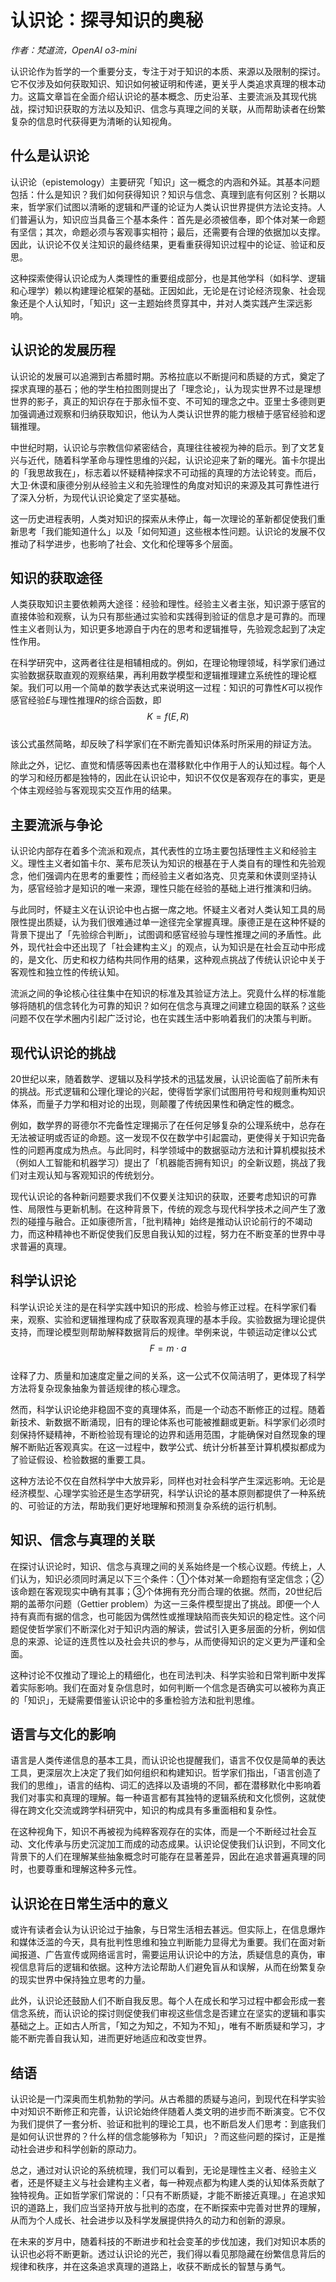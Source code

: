# 认识论：探寻知识的奥秘

*作者：梵道流，OpenAI o3-mini*

认识论作为哲学的一个重要分支，专注于对于知识的本质、来源以及限制的探讨。它不仅涉及如何获取知识、知识如何被证明和传递，更关乎人类追求真理的根本动力。这篇文章旨在全面介绍认识论的基本概念、历史沿革、主要流派及其现代挑战，探讨知识获取的方法以及知识、信念与真理之间的关联，从而帮助读者在纷繁复杂的信息时代获得更为清晰的认知视角。

## 什么是认识论

认识论（epistemology）主要研究「知识」这一概念的内涵和外延。其基本问题包括：什么是知识？我们如何获得知识？知识与信念、真理到底有何区别？长期以来，哲学家们试图以清晰的逻辑和严谨的论证为人类认识世界提供方法论支持。人们普遍认为，知识应当具备三个基本条件：首先是必须被信奉，即个体对某一命题有坚信；其次，命题必须与客观事实相符；最后，还需要有合理的依据加以支撑。因此，认识论不仅关注知识的最终结果，更看重获得知识过程中的论证、验证和反思。

这种探索使得认识论成为人类理性的重要组成部分，也是其他学科（如科学、逻辑和心理学）赖以构建理论框架的基础。正因如此，无论是在讨论经济现象、社会现象还是个人认知时，「知识」这一主题始终贯穿其中，并对人类实践产生深远影响。

## 认识论的发展历程

认识论的发展可以追溯到古希腊时期。苏格拉底以不断提问和质疑的方式，奠定了探求真理的基石；他的学生柏拉图则提出了「理念论」，认为现实世界不过是理想世界的影子，真正的知识存在于那永恒不变、不可知的理念之中。亚里士多德则更加强调通过观察和归纳获取知识，他认为人类认识世界的能力根植于感官经验和逻辑推理。

中世纪时期，认识论与宗教信仰紧密结合，真理往往被视为神的启示。到了文艺复兴与近代，随着科学革命与理性思维的兴起，认识论迎来了新的曙光。笛卡尔提出的「我思故我在」，标志着以怀疑精神探求不可动摇的真理的方法论转变。而后，大卫·休谟和康德分别从经验主义和先验理性的角度对知识的来源及其可靠性进行了深入分析，为现代认识论奠定了坚实基础。

这一历史进程表明，人类对知识的探索从未停止，每一次理论的革新都促使我们重新思考「我们能知道什么」以及「如何知道」这些根本性问题。认识论的发展不仅推动了科学进步，也影响了社会、文化和伦理等多个层面。

## 知识的获取途径

人类获取知识主要依赖两大途径：经验和理性。经验主义者主张，知识源于感官的直接体验和观察，认为只有那些通过实验和实践得到验证的信息才是可靠的。而理性主义者则认为，知识更多地源自于内在的思考和逻辑推导，先验观念起到了决定性作用。

在科学研究中，这两者往往是相辅相成的。例如，在理论物理领域，科学家们通过实验数据获取直观的观察结果，再利用数学模型和逻辑推理建立系统性的理论框架。我们可以用一个简单的数学表达式来说明这一过程：知识的可靠性$K$可以视作感官经验$E$与理性推理$R$的综合函数，即  
$$
K = f(E,R)
$$  
该公式虽然简略，却反映了科学家们在不断完善知识体系时所采用的辩证方法。

除此之外，记忆、直觉和情感等因素也在潜移默化中作用于人的认知过程。每个人的学习和经历都是独特的，因此在认识论中，知识不仅仅是客观存在的事实，更是个体主观经验与客观现实交互作用的结果。

## 主要流派与争论

认识论内部存在着多个流派和观点，其代表性的立场主要包括理性主义和经验主义。理性主义者如笛卡尔、莱布尼茨认为知识的根基在于人类自有的理性和先验观念，他们强调内在思考的重要性；而经验主义者如洛克、贝克莱和休谟则坚持认为，感官经验才是知识的唯一来源，理性只能在经验的基础上进行推演和归纳。

与此同时，怀疑主义在认识论中也占据一席之地。怀疑主义者对人类认知工具的局限性提出质疑，认为我们很难通过单一途径完全掌握真理。康德正是在这种怀疑的背景下提出了「先验综合判断」，试图调和感官经验与理性推理之间的矛盾性。此外，现代社会中还出现了「社会建构主义」的观点，认为知识是在社会互动中形成的，是文化、历史和权力结构共同作用的结果，这种观点挑战了传统认识论中关于客观性和独立性的传统认知。

流派之间的争论核心往往集中在知识的标准及其验证方法上。究竟什么样的标准能够将随机的信念转化为可靠的知识？如何在信念与真理之间建立稳固的联系？这些问题不仅在学术圈内引起广泛讨论，也在实践生活中影响着我们的决策与判断。

## 现代认识论的挑战

20世纪以来，随着数学、逻辑以及科学技术的迅猛发展，认识论面临了前所未有的挑战。形式逻辑和公理化理论的兴起，使得哲学家们试图用符号和规则重构知识体系，而量子力学和相对论的出现，则颠覆了传统因果性和确定性的概念。

例如，数学界的哥德尔不完备性定理揭示了在任何足够复杂的公理系统中，总存在无法被证明或否证的命题。这一发现不仅在数学中引起震动，更使得关于知识完备性的问题再度成为热点。与此同时，科学领域中的数据驱动方法和计算机模拟技术（例如人工智能和机器学习）提出了「机器能否拥有知识」的全新议题，挑战了我们对主观认知与客观知识的传统划分。

现代认识论的各种新问题要求我们不仅要关注知识的获取，还要考虑知识的可靠性、局限性与更新机制。在这种背景下，传统的观念与现代科学技术之间产生了激烈的碰撞与融合。正如康德所言，「批判精神」始终是推动认识论前行的不竭动力，而这种精神也不断促使我们反思自我认知的过程，努力在不断变革的世界中寻求普遍的真理。

## 科学认识论

科学认识论关注的是在科学实践中知识的形成、检验与修正过程。在科学家们看来，观察、实验和逻辑推理构成了获取客观真理的基本手段。实验数据为理论提供支持，而理论模型则帮助解释数据背后的规律。举例来说，牛顿运动定律以公式  
$$
F = m \cdot a
$$  
诠释了力、质量和加速度定量之间的关系，这一公式不仅简洁明了，更体现了科学方法将复杂现象抽象为普适规律的核心理念。

然而，科学认识论绝非稳固不变的真理体系，而是一个动态不断修正的过程。随着新技术、新数据不断涌现，旧有的理论体系也可能被推翻或更新。科学家们必须时刻保持怀疑精神，不断检验现有理论的边界和适用范围，才能确保对自然现象的理解不断贴近客观真实。在这一过程中，数学公式、统计分析甚至计算机模拟都成为了验证假设、检验数据的重要工具。

这种方法论不仅在自然科学中大放异彩，同样也对社会科学产生深远影响。无论是经济模型、心理学实验还是生态学研究，科学认识论的基本原则都提供了一种系统的、可验证的方法，帮助我们更好地理解和预测复杂系统的运行机制。

## 知识、信念与真理的关联

在探讨认识论时，知识、信念与真理之间的关系始终是一个核心议题。传统上，人们认为，知识必须同时满足以下三个条件：①个体对某一命题抱有坚定信念；②该命题在客观现实中确有其事；③个体拥有充分而合理的依据。然而，20世纪后期的盖蒂尔问题（Gettier problem）为这一三条件模型提出了挑战。即便一个人持有真而有据的信念，也可能因为偶然性或推理缺陷而丧失知识的稳定性。这个问题促使哲学家们不断深化对于知识内涵的解读，尝试引入更多层面的分析，例如信息的来源、论证的连贯性以及社会共识的参与，从而使得知识的定义更为严谨和全面。

这种讨论不仅推动了理论上的精细化，也在司法判决、科学实验和日常判断中发挥着实际影响。我们在面对复杂信息时，如何判断一个信念是否确实可以被称为真正的「知识」，无疑需要借鉴认识论中的多重检验方法和批判思维。

## 语言与文化的影响

语言是人类传递信息的基本工具，而认识论也提醒我们，语言不仅仅是简单的表达工具，更深层次上决定了我们如何组织和构建知识。哲学家们指出，「语言创造了我们的思维」，语言的结构、词汇的选择以及语境的不同，都在潜移默化中影响着我们对事实和真理的理解。每一种语言都有其独特的逻辑系统和文化惯例，这就使得在跨文化交流或跨学科研究中，知识的构成具有多重面相和复杂性。

在这种视角下，知识不再被视为纯粹客观存在的实体，而是一个不断经过社会互动、文化传承与历史沉淀加工而成的动态成果。认识论促使我们认识到，不同文化背景下的人们在理解某些抽象概念时可能存在显著差异，因此在追求普遍真理的同时，也要尊重和理解这种多元性。

## 认识论在日常生活中的意义

或许有读者会认为认识论过于抽象，与日常生活相去甚远。但实际上，在信息爆炸和媒体泛滥的今天，具有批判性思维和独立判断能力显得尤为重要。我们在面对新闻报道、广告宣传或网络谣言时，需要运用认识论中的方法，质疑信息的真伪，审视信息背后的逻辑和依据。这种方法论帮助人们避免盲从和误解，从而在纷繁复杂的现实世界中保持独立思考的力量。

此外，认识论还鼓励人们不断自我反思。每个人在成长和学习过程中都会形成一套信念系统，而认识论的探讨则促使我们审视这些信念是否建立在坚实的逻辑和事实基础之上。正如古人所言，「知之为知之，不知为不知」，唯有不断质疑和学习，才能不断完善自我认知，进而更好地适应和改变世界。

## 结语

认识论是一门深奥而生机勃勃的学问。从古希腊的质疑与追问，到现代在科学实验中对知识不断修正和完善，认识论始终伴随着人类文明的进步而不断演变。它不仅为我们提供了一套分析、验证和批判的理论工具，也不断启发人们思考：到底我们是如何认识世界的？什么样的信念能够称为「知识」？而这些问题的探讨，正是推动社会进步和科学创新的原动力。

总之，通过对认识论的系统梳理，我们可以看到，无论是理性主义者、经验主义者，还是怀疑主义与社会建构主义者，每一种观点都为构建人类的认知体系贡献了独特视角。正如哲学家们常说的：「只有不断质疑，才能不断接近真理。」在追求知识的道路上，我们应当坚持开放与批判的态度，在不断探索中完善对世界的理解，从而为个人成长、社会进步以及科学发展提供持久的动力和创新的源泉。

在未来的岁月中，随着科技的不断进步和社会变革的步伐加速，我们对知识本质的认识也必将不断更新。透过认识论的光芒，我们得以看见那隐藏在纷繁信息背后的规律和秩序，并在这条追求真理的道路上，收获不断成长的智慧与勇气。